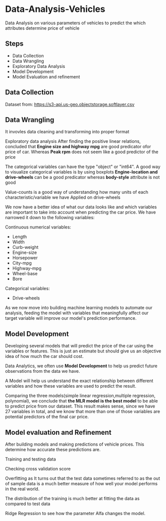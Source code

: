 # Data-Analysis-Vehicles
Data Analysis on various parameters of vehicles to predict the which attributes determine price of vehicle

<h2>Steps</h2>
<ul>
<li>Data Collection</li>
<li>Data Wrangling</li>
<li>Exploratory Data Analysis</li>
<li>Model Development</li>
<li>Model Evaluation and refinement</li>
</ul>

<h2>Data Collection </h2>

Dataset from:
<a href='https://s3-api.us-geo.objectstorage.softlayer.net/cf-courses-data/CognitiveClass/DA0101EN/module_5_auto.csv'>https://s3-api.us-geo.objectstorage.softlayer.csv </a>


<h2>Data Wrangling</h2> 
It invovles data cleaning and transforming into proper format

Exploratory data analysis
After finding the positive linear relations, concluded that <b>Engine size and highway mpg</b> are good predicator ofor price of car. 
Whereas <b>Peak rpm</b> does not seem like a good predictor of the price 

The categorical variables can have the type "object" or "int64". A good way to visualize categorical variables is by using boxplots
<b>Engine-location and drive-wheels</b> can be a good predicator whereas <b>body-style</b> attribute is not good

Value-counts is a good way of understanding how many units of each characteristic/variable we have
Applied on drive-wheels 
<p>We now have a better idea of what our data looks like and which variables are important to take into account when predicting the car price. We have narrowed it down to the following variables:</p>
Continuous numerical variables:
<ul>
    <li>Length</li>
    <li>Width</li>
    <li>Curb-weight</li>
    <li>Engine-size</li>
    <li>Horsepower</li>
    <li>City-mpg</li>
    <li>Highway-mpg</li>
    <li>Wheel-base</li>
    <li>Bore</li>
</ul>
    
Categorical variables:
<ul>
    <li>Drive-wheels</li>
</ul>

<p>As we now move into building machine learning models to automate our analysis, feeding the model with variables that meaningfully affect our target variable will improve our model's prediction performance.</p>

<h2>Model Development</h2>
Developing several models that will predict the price of the car using the variables or features. This is just an estimate but should give us an objective idea of how much the car should cost.

<p>Data Analytics, we often use <b>Model Development</b> to help us predict future observations from the data we have.</p>
<p>A Model will help us understand the exact relationship between different variables and how these variables are used to predict the result.</p>

<p>Comparing the three models(simple linear regression,multiple regression, polynomial), we conclude that <b>the MLR model is the best model</b> to be able to predict price from our dataset. This result makes sense, since we have 27 variables in total, and we know that more than one of those variables are potential predictors of the final car price.</p>

<h2>Model evaluation and Refinement</h2>
<p>After building models and making predictions of vehicle prices. This determine how accurate these predictions are.</p>
<p>Training and testing data</p>
<p>Checking cross validation score</p>
<p>Overfitting as It turns out that the test data sometimes referred to as the out of sample data is a much better measure of how well your model performs in the real world. </p>
<p>The distribution of the training is much better at fitting the data as compared to test data</p>
<p>Ridge Regression to see how the parameter Alfa changes the model.</p>
